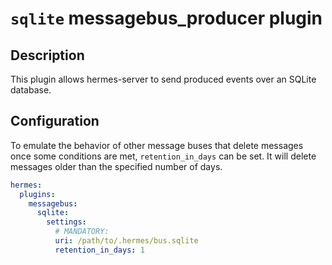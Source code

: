 <!--
Hermes : Change Data Capture (CDC) tool from any source(s) to any target
Copyright (C) 2023 INSA Strasbourg

This file is part of Hermes.

Hermes is free software: you can redistribute it and/or modify
it under the terms of the GNU General Public License as published by
the Free Software Foundation, either version 3 of the License, or
(at your option) any later version.

Hermes is distributed in the hope that it will be useful,
but WITHOUT ANY WARRANTY; without even the implied warranty of
MERCHANTABILITY or FITNESS FOR A PARTICULAR PURPOSE. See the
GNU General Public License for more details.

You should have received a copy of the GNU General Public License
along with Hermes. If not, see <https://www.gnu.org/licenses/>.
-->

# `sqlite` messagebus_producer plugin

## Description

This plugin allows hermes-server to send produced events over an SQLite database.

## Configuration

To emulate the behavior of other message buses that delete messages once some conditions are met, `retention_in_days` can be set. It will delete messages older than the specified number of days.

```yaml
hermes:
  plugins:
    messagebus:
      sqlite:
        settings:
          # MANDATORY:
          uri: /path/to/.hermes/bus.sqlite
          retention_in_days: 1
```
